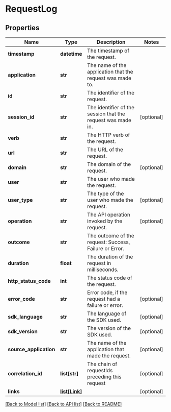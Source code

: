 # RequestLog

## Properties
Name | Type | Description | Notes
------------ | ------------- | ------------- | -------------
**timestamp** | **datetime** | The timestamp of the request. | 
**application** | **str** | The name of the application that the request was made to. | 
**id** | **str** | The identifier of the request. | 
**session_id** | **str** | The identifier of the session that the request was made in. | [optional] 
**verb** | **str** | The HTTP verb of the request. | 
**url** | **str** | The URL of the request. | 
**domain** | **str** | The domain of the request. | [optional] 
**user** | **str** | The user who made the request. | 
**user_type** | **str** | The type of the user who made the request. | [optional] 
**operation** | **str** | The API operation invoked by the request. | [optional] 
**outcome** | **str** | The outcome of the request: Success, Failure or Error. | 
**duration** | **float** | The duration of the request in milliseconds. | 
**http_status_code** | **int** | The status code of the request. | 
**error_code** | **str** | Error code, if the request had a failure or error. | [optional] 
**sdk_language** | **str** | The language of the SDK used. | [optional] 
**sdk_version** | **str** | The version of the SDK used. | [optional] 
**source_application** | **str** | The name of the application that made the request. | [optional] 
**correlation_id** | **list[str]** | The chain of requestIds preceding this request | [optional] 
**links** | [**list[Link]**](Link.md) |  | [optional] 

[[Back to Model list]](../README.md#documentation-for-models) [[Back to API list]](../README.md#documentation-for-api-endpoints) [[Back to README]](../README.md)


